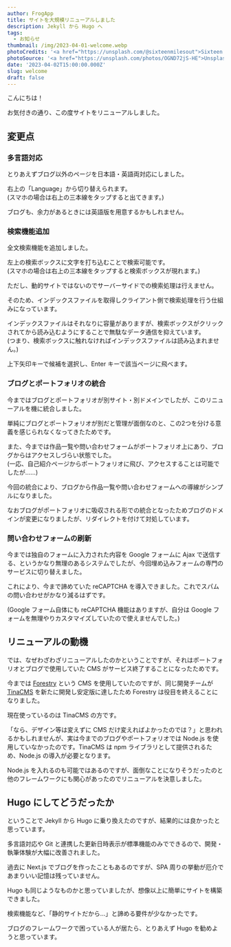 ```yaml
---
author: FrogApp
title: サイトを大規模リニューアルしました
description: Jekyll から Hugo へ
tags:
  - お知らせ
thumbnail: /img/2023-04-01-welcome.webp
photoCredits: '<a href="https://unsplash.com/@sixteenmilesout">Sixteen Miles Out</a>'
photoSource: '<a href="https://unsplash.com/photos/OGND72jS-HE">Unsplash</a>'
date: '2023-04-02T15:00:00.000Z'
slug: welcome
draft: false
---
```


こんにちは！

お気付きの通り、この度サイトをリニューアルしました。

## 変更点

### 多言語対応

とりあえずブログ以外のページを日本語・英語両対応にしました。

右上の「Language」から切り替えられます。\
(スマホの場合は右上の三本線をタップすると出てきます。)

ブログも、余力があるときには英語版を用意するかもしれません。

### 検索機能追加

全文検索機能を追加しました。

左上の検索ボックスに文字を打ち込むことで検索可能です。\
(スマホの場合は右上の三本線をタップすると検索ボックスが現れます。)

ただし、動的サイトではないのでサーバーサイドでの検索処理は行えません。

そのため、インデックスファイルを取得しクライアント側で検索処理を行う仕組みになっています。

インデックスファイルはそれなりに容量がありますが、検索ボックスがクリックされてから読み込むようにすることで無駄なデータ通信を抑えています。\
(つまり、検索ボックスに触れなければインデックスファイルは読み込まれません。)

上下矢印キーで候補を選択し、Enter キーで該当ページに飛べます。

### ブログとポートフォリオの統合

今まではブログとポートフォリオが別サイト・別ドメインでしたが、このリニューアルを機に統合しました。

単純にブログとポートフォリオが別だと管理が面倒なのと、この2つを分ける意義を感じられなくなってきたためです。

また、今までは作品一覧や問い合わせフォームがポートフォリオ上にあり、ブログからはアクセスしづらい状態でした。\
(一応、自己紹介ページからポートフォリオに飛び、アクセスすることは可能でしたが……)

今回の統合により、ブログから作品一覧や問い合わせフォームへの導線がシンプルになりました。

なおブログがポートフォリオに吸収される形での統合となったためブログのドメインが変更になりましたが、リダイレクトを付けて対処しています。

### 問い合わせフォームの刷新

今までは独自のフォームに入力された内容を Google フォームに Ajax で送信する、というかなり無理のあるシステムでしたが、今回埋め込みフォームの専門のサービスに切り替えました。

これにより、今まで諦めていた reCAPTCHA を導入できました。これでスパムの問い合わせがかなり減るはずです。

(Google フォーム自体にも reCAPTCHA 機能はありますが、自分は Google フォームを無理やりカスタマイズしていたので使えませんでした。)

## リニューアルの動機

では、なぜわざわざリニューアルしたのかということですが、それはポートフォリオとブログで使用していた CMS がサービス終了することになったためです。

今までは [Forestry](https://forestry.io/) という CMS を使用していたのですが、同じ開発チームが [TinaCMS](https://tina.io/) を新たに開発し安定版に達したため Forestry は役目を終えることになりました。

現在使っているのは TinaCMS の方です。

「なら、デザイン等は変えずに CMS だけ変えればよかったのでは？」と思われるかもしれませんが、実は今までのブログやポートフォリオでは Node.js を使用していなかったのです。TinaCMS は npm ライブラリとして提供されるため、Node.js の導入が必要となります。

Node.js を入れるのも可能ではあるのですが、面倒なことになりそうだったのと他のフレームワークにも関心があったのでリニューアルを決意しました。

## Hugo にしてどうだったか

ということで Jekyll から Hugo に乗り換えたのですが、結果的には良かったと思っています。

多言語対応や Git と連携した更新日時表示が標準機能のみでできるので、開発・執筆体験が大幅に改善されました。

過去に Next.js でブログを作ったこともあるのですが、SPA 周りの挙動が厄介であまりいい記憶は残っていません。

Hugo も同じようなものかと思っていましたが、想像以上に簡単にサイトを構築できました。

検索機能など、「静的サイトだから…」と諦める要件が少なかったです。

ブログのフレームワークで困っている人が居たら、とりあえず Hugo を勧めようと思っています。
